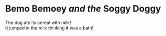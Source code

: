 # Bemo Bemoey _*and the*_ Soggy Doggy

The dog ate its cereal with milk!  
It jumped in the milk thinking it was a bath!
